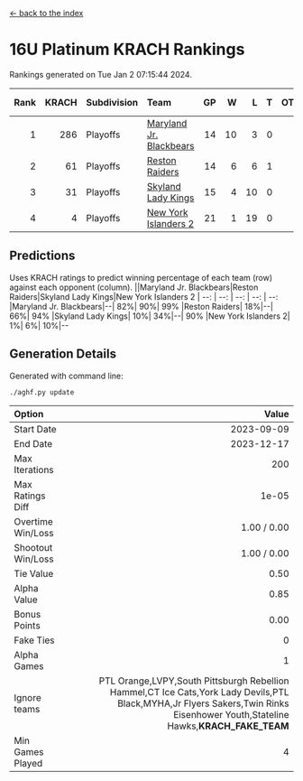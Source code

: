 [<- back to the index](readme.md)
# 16U Platinum KRACH Rankings
Rankings generated on Tue Jan  2 07:15:44 2024.

Rank|KRACH|Subdivision|Team|GP|W|L|T|OTW|OTL|SoS|Exp Wins|Win Diff
---:|---:|:---|:---|---:|---:|---:|---:|---:|---:|---:|---:|---:
1|286|Playoffs|[Maryland Jr. Blackbears](https://gamesheetstats.com/seasons/3663/teams/140848/schedule)|14|10|3|0|0|1|505|10.8|-0.0
2|61|Playoffs|[Reston Raiders](https://gamesheetstats.com/seasons/3663/teams/140850/schedule)|14|6|6|1|1|0|283|8.4|0.0
3|31|Playoffs|[Skyland Lady Kings](https://gamesheetstats.com/seasons/3663/teams/140849/schedule)|15|4|10|0|1|0|283|5.9|0.0
4|4|Playoffs|[New York Islanders 2](https://gamesheetstats.com/seasons/3663/teams/140851/schedule)|21|1|19|0|0|1|291|1.9|0.0

## Predictions
Uses KRACH ratings to predict winning percentage of each team (row) against each opponent (column).
||Maryland Jr. Blackbears|Reston Raiders|Skyland Lady Kings|New York Islanders 2
| --: | --: | --: | --: | --: 
|Maryland Jr. Blackbears|--| 82%| 90%| 99%
|Reston Raiders| 18%|--| 66%| 94%
|Skyland Lady Kings| 10%| 34%|--| 90%
|New York Islanders 2|  1%|  6%| 10%|--

## Generation Details

Generated with command line:
```
./aghf.py update
```

| Option | Value |
| :----- | ----: |
| Start Date | 2023-09-09 |
| End Date | 2023-12-17 |
| Max Iterations | 200 |
| Max Ratings Diff | 1e-05 |
| Overtime Win/Loss | 1.00 / 0.00 |
| Shootout Win/Loss | 1.00 / 0.00 |
| Tie Value | 0.50 |
| Alpha Value | 0.85 |
| Bonus Points | 0.00 |
| Fake Ties | 0 |
| Alpha Games | 1 |
| Ignore teams | PTL Orange,LVPY,South Pittsburgh Rebellion Hammel,CT Ice Cats,York Lady Devils,PTL Black,MYHA,Jr Flyers Sakers,Twin Rinks Eisenhower Youth,Stateline Hawks,__KRACH_FAKE_TEAM__ |
| Min Games Played | 4 |


